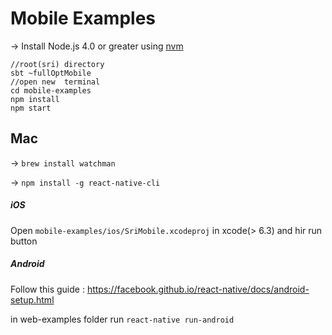 # Mobile Examples 

-> Install Node.js 4.0 or greater using [nvm](https://github.com/creationix/nvm#installation)

```
//root(sri) directory
sbt ~fullOptMobile
//open new  terminal
cd mobile-examples
npm install
npm start
```

## Mac

-> `brew install watchman`

-> `npm install -g react-native-cli`

#####  iOS
Open  `mobile-examples/ios/SriMobile.xcodeproj` in xcode(> 6.3) and hir run button

##### Android
Follow this guide : https://facebook.github.io/react-native/docs/android-setup.html

in web-examples folder run `react-native run-android`